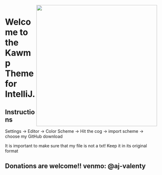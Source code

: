 <img align=right src="https://riceowls.com/images/2018/9/17/PrattW.jpg?width=300" width=400>

# Welcome to the Kawmp Theme for IntelliJ.

## Instructions
Settings -> Editor -> Color Scheme -> Hit the cog -> import scheme -> choose my GitHub download

It is important to make sure that my file is not a txt! Keep it in its original format

## Donations are welcome!! venmo: @aj-valenty

